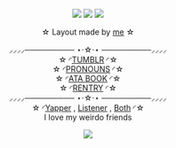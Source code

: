 <p align="center">

<img src="https://media.discordapp.net/attachments/1013237702587580446/1418884126874013716/plain_tribios.png?ex=68cfbe51&is=68ce6cd1&hm=e116579a023199b68cd5a3d9f5f7cca4752d2bfd319e2315029b3c751772d947&=&format=webp&quality=lossless&width=1408&height=792">
<img src="https://media.discordapp.net/attachments/1013237702587580446/1418618546694656182/tribbios_userbar_1.png?ex=68cf6fba&is=68ce1e3a&hm=e0ffc6394e499e5d8c82b62034e735b4c9b3e745a1fe6f0b17f283cb88b61a19&=&format=webp&quality=lossless&width=385&height=21">
<img src="https://media.discordapp.net/attachments/1013237702587580446/1418621736978743499/tribbios_userbar_2.png?ex=68cf72b2&is=68ce2132&hm=384501611979e017ac2552bf0c7f03014793c6d14e4401fb3b27b5be1eb30e03&=&format=webp&quality=lossless&width=385&height=21">
<div align="center"

 ☆ Layout made by [me](https://www.tumblr.com/check1t/795132776455225344/tribios-tumblr-layout) ☆

⸝⸝⸝⸝───────── ⋆⋅☆⋅⋆ ─────────⸝⸝⸝⸝<br>
☆ ◜[TUMBLR](https://www.tumblr.com/check1t) ◜☆<br> ☆ ◜[PRONOUNS](https://pronouns.cc/@V1NCENSE) ◜☆<br> ☆ ◜[ATA BOOK](https://vinyl.atabook.org/) ◜☆<br> ☆ ◜[RENTRY](https://rentry.co/undyingmydeimos) ◜☆<br>
⸝⸝⸝⸝───────── ⋆⋅☆⋅⋆ ─────────⸝⸝⸝⸝<br>
☆ ◜[Yapper](https://github.com/phaexie) , [Listener](https://github.com/ToasterTheFox) , [Both](https://github.com/V1NCENSE) ◜☆<br>
I love my weirdo friends

<img src="https://media.discordapp.net/attachments/1013237702587580446/1418887094159409202/Untitled175_20250920121022.png?ex=68cfc114&is=68ce6f94&hm=944f0db3dc1e126ca96149ad9a17de1bf4296582e4e5b9a1914ee1d9b6784b60&=&format=webp&quality=lossless&width=1408&height=589">
